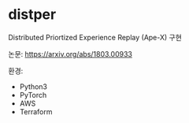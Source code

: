# distper
Distributed Priortized Experience Replay (Ape-X) 구현

논문: https://arxiv.org/abs/1803.00933

환경:
- Python3
- PyTorch
- AWS
- Terraform


